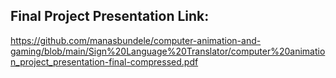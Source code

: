 ## Final Project Presentation Link:

https://github.com/manasbundele/computer-animation-and-gaming/blob/main/Sign%20Language%20Translator/computer%20animation_project_presentation-final-compressed.pdf
